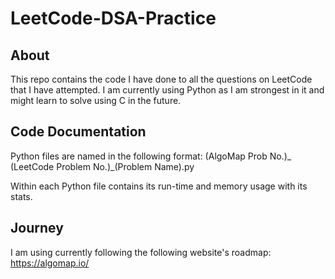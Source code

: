 # LeetCode-DSA-Practice

## About
This repo contains the code I have done to all the questions on LeetCode that I have attempted. I am currently using Python as I am strongest in it and might learn to solve using C in the future. 

## Code Documentation
Python files are named in the following format: 
(AlgoMap Prob No.)_ (LeetCode Problem No.)_(Problem Name).py

Within each Python file contains its run-time and memory usage with its stats.

## Journey
I am using currently following the following website's roadmap: 
https://algomap.io/ 
